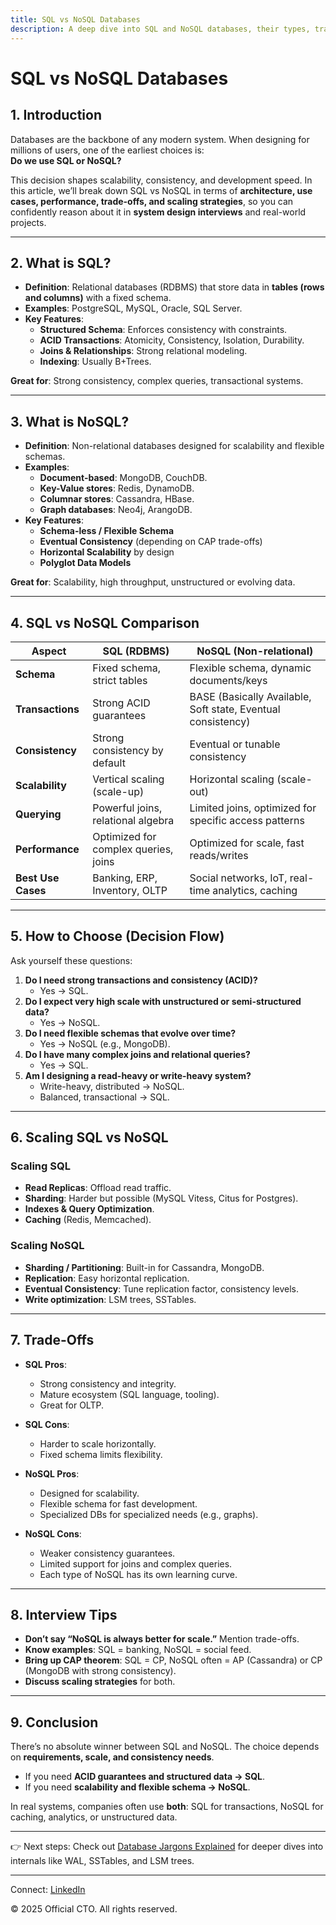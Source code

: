 ```yaml
---
title: SQL vs NoSQL Databases
description: A deep dive into SQL and NoSQL databases, their types, trade-offs, use cases, and how to choose the right one for system design interviews and real-world applications.
---
```


# SQL vs NoSQL Databases

## 1. Introduction
Databases are the backbone of any modern system. When designing for millions of users, one of the earliest choices is:  
**Do we use SQL or NoSQL?**

This decision shapes scalability, consistency, and development speed. In this article, we’ll break down SQL vs NoSQL in terms of **architecture, use cases, performance, trade-offs, and scaling strategies**, so you can confidently reason about it in **system design interviews** and real-world projects.

---

## 2. What is SQL?
- **Definition**: Relational databases (RDBMS) that store data in **tables (rows and columns)** with a fixed schema.  
- **Examples**: PostgreSQL, MySQL, Oracle, SQL Server.  
- **Key Features**:
  - **Structured Schema**: Enforces consistency with constraints.  
  - **ACID Transactions**: Atomicity, Consistency, Isolation, Durability.  
  - **Joins & Relationships**: Strong relational modeling.  
  - **Indexing**: Usually B+Trees.  

**Great for**: Strong consistency, complex queries, transactional systems.  

---

## 3. What is NoSQL?
- **Definition**: Non-relational databases designed for scalability and flexible schemas.  
- **Examples**:
  - **Document-based**: MongoDB, CouchDB.  
  - **Key-Value stores**: Redis, DynamoDB.  
  - **Columnar stores**: Cassandra, HBase.  
  - **Graph databases**: Neo4j, ArangoDB.  
- **Key Features**:
  - **Schema-less / Flexible Schema**  
  - **Eventual Consistency** (depending on CAP trade-offs)  
  - **Horizontal Scalability** by design  
  - **Polyglot Data Models**  

**Great for**: Scalability, high throughput, unstructured or evolving data.  

---

## 4. SQL vs NoSQL Comparison

| Aspect               | SQL (RDBMS)                               | NoSQL (Non-relational)                                    |
|----------------------|--------------------------------------------|----------------------------------------------------------|
| **Schema**           | Fixed schema, strict tables                | Flexible schema, dynamic documents/keys                  |
| **Transactions**     | Strong ACID guarantees                     | BASE (Basically Available, Soft state, Eventual consistency) |
| **Consistency**      | Strong consistency by default              | Eventual or tunable consistency                          |
| **Scalability**      | Vertical scaling (scale-up)                | Horizontal scaling (scale-out)                           |
| **Querying**         | Powerful joins, relational algebra         | Limited joins, optimized for specific access patterns     |
| **Performance**      | Optimized for complex queries, joins       | Optimized for scale, fast reads/writes                   |
| **Best Use Cases**   | Banking, ERP, Inventory, OLTP              | Social networks, IoT, real-time analytics, caching       |

---

## 5. How to Choose (Decision Flow)

Ask yourself these questions:
1. **Do I need strong transactions and consistency (ACID)?**
   - Yes → SQL.
2. **Do I expect very high scale with unstructured or semi-structured data?**
   - Yes → NoSQL.
3. **Do I need flexible schemas that evolve over time?**
   - Yes → NoSQL (e.g., MongoDB).
4. **Do I have many complex joins and relational queries?**
   - Yes → SQL.
5. **Am I designing a read-heavy or write-heavy system?**
   - Write-heavy, distributed → NoSQL.
   - Balanced, transactional → SQL.

<!-- [Sql vs No SQl decision flow](/images/sql-no-sql-decision-flow)  -->

---

## 6. Scaling SQL vs NoSQL

### Scaling SQL
- **Read Replicas**: Offload read traffic.  
- **Sharding**: Harder but possible (MySQL Vitess, Citus for Postgres).  
- **Indexes & Query Optimization**.  
- **Caching** (Redis, Memcached).  

### Scaling NoSQL
- **Sharding / Partitioning**: Built-in for Cassandra, MongoDB.  
- **Replication**: Easy horizontal replication.  
- **Eventual Consistency**: Tune replication factor, consistency levels.  
- **Write optimization**: LSM trees, SSTables.  

---

## 7. Trade-Offs

- **SQL Pros**:  
  - Strong consistency and integrity.  
  - Mature ecosystem (SQL language, tooling).  
  - Great for OLTP.  

- **SQL Cons**:  
  - Harder to scale horizontally.  
  - Fixed schema limits flexibility.  

- **NoSQL Pros**:  
  - Designed for scalability.  
  - Flexible schema for fast development.  
  - Specialized DBs for specialized needs (e.g., graphs).  

- **NoSQL Cons**:  
  - Weaker consistency guarantees.  
  - Limited support for joins and complex queries.  
  - Each type of NoSQL has its own learning curve.  

---

## 8. Interview Tips
- **Don’t say “NoSQL is always better for scale.”** Mention trade-offs.  
- **Know examples**: SQL = banking, NoSQL = social feed.  
- **Bring up CAP theorem**: SQL = CP, NoSQL often = AP (Cassandra) or CP (MongoDB with strong consistency).  
- **Discuss scaling strategies** for both.  

---

## 9. Conclusion
There’s no absolute winner between SQL and NoSQL. The choice depends on **requirements, scale, and consistency needs**.  

- If you need **ACID guarantees and structured data → SQL**.  
- If you need **scalability and flexible schema → NoSQL**.  

In real systems, companies often use **both**: SQL for transactions, NoSQL for caching, analytics, or unstructured data.  

---

👉 Next steps: Check out [Database Jargons Explained](/sections/hld/fundamentals/database-jargons.md) for deeper dives into internals like WAL, SSTables, and LSM trees.


---
<footer>
  <p>Connect: <a href="https://www.linkedin.com/in/ravi-shankar-a725b0225/">LinkedIn</a></p>
  <p>&copy; 2025 Official CTO. All rights reserved.</p>
</footer>
